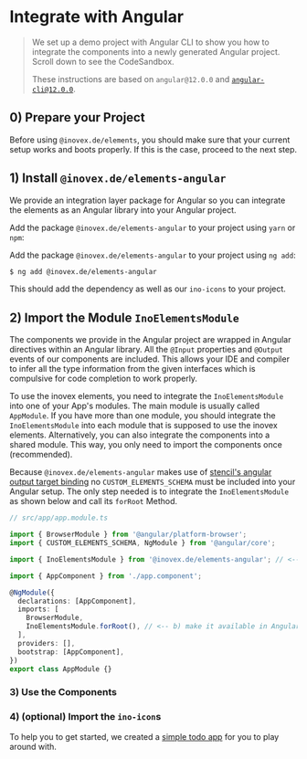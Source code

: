 # Integrate with Angular

> We set up a demo project with Angular CLI to show you how to integrate the components into a newly generated Angular
> project. Scroll down to see the CodeSandbox.
>
> These instructions are based on `angular@12.0.0` and [`angular-cli@12.0.0`](https://cli.angular.io/).

## 0) Prepare your Project

Before using `@inovex.de/elements`, you should make sure that your current setup works and boots properly.
If this is the case, proceed to the next step.

## 1) Install `@inovex.de/elements-angular`

We provide an integration layer package for Angular so you can integrate the elements as an Angular library
into your Angular project.

Add the package `@inovex.de/elements-angular` to your project using `yarn` or `npm`:

Add the package `@inovex.de/elements-angular` to your project using `ng add`:

```sh
$ ng add @inovex.de/elements-angular
```

This should add the dependency as well as our `ino-icons` to your project.

## 2) Import the Module `InoElementsModule`

The components we provide in the Angular project are wrapped in Angular directives within an Angular library.
All the `@Input` properties and `@Output` events of our components are included. This allows your IDE
and compiler to infer all the type information from the given interfaces which is compulsive for code completion
to work properly.

To use the inovex elements, you need to integrate the `InoElementsModule` into one of your App's
modules. The main module is usually called `AppModule`. If you have more than one module, you should
integrate the `InoElementsModule` into each module that is supposed to use the inovex elements. Alternatively,
you can also integrate the components into a shared module. This way, you only need to import the components once
(recommended).

Because `@inovex.de/elements-angular` makes use of [stencil's angular output target binding](https://stenciljs.com/docs/angular#bindings) no `CUSTOM_ELEMENTS_SCHEMA` must be included into your Angular setup. The only step needed is to integrate the `InoElementsModule` as shown below and call its `forRoot` Method.

```typescript
// src/app/app.module.ts

import { BrowserModule } from '@angular/platform-browser';
import { CUSTOM_ELEMENTS_SCHEMA, NgModule } from '@angular/core';

import { InoElementsModule } from '@inovex.de/elements-angular'; // <-- a) import our package

import { AppComponent } from './app.component';

@NgModule({
  declarations: [AppComponent],
  imports: [
    BrowserModule,
    InoElementsModule.forRoot(), // <-- b) make it available in Angular
  ],
  providers: [],
  bootstrap: [AppComponent],
})
export class AppModule {}
```

### 3) Use the Components

### 4) (optional) Import the `ino-icon`s

To help you to get started, we created a [simple todo app](https://codesandbox.io/s/github/inovex/elements-example-angular) for you to play around with.
